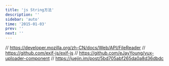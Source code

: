 ```yaml
---
title: 'js String方法'
description: ''
sidebar: 'auto'
time: '2015-01-03'
prev: ''
next: ''
---
```


// https://developer.mozilla.org/zh-CN/docs/Web/API/FileReader
// https://github.com/exif-js/exif-js
// https://github.com/eJayYoung/vux-uploader-component
// https://juejin.im/post/5bd705abf265da0a8d36dbdc